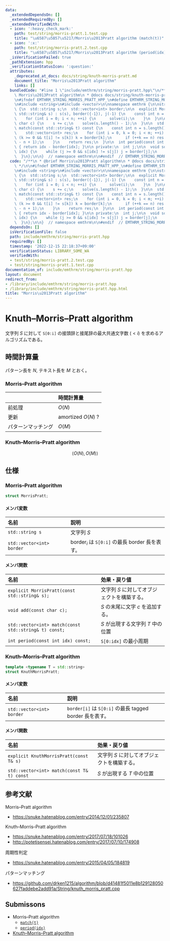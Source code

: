 ```yaml
---
data:
  _extendedDependsOn: []
  _extendedRequiredBy: []
  _extendedVerifiedWith:
  - icon: ':heavy_check_mark:'
    path: test/string/morris-pratt.1.test.cpp
    title: "\u6587\u5B57\u5217/Morris\u2013Pratt algorithm (match(t))"
  - icon: ':x:'
    path: test/string/morris-pratt.2.test.cpp
    title: "\u6587\u5B57\u5217/Morris\u2013Pratt algorithm (period(idx))"
  _isVerificationFailed: true
  _pathExtension: hpp
  _verificationStatusIcon: ':question:'
  attributes:
    _deprecated_at_docs: docs/string/knuth-morris-pratt.md
    document_title: "Morris\u2013Pratt algorithm"
    links: []
  bundledCode: "#line 1 \"include/emthrm/string/morris-pratt.hpp\"\n/**\n * @brief\
    \ Morris\u2013Pratt algorithm\n * @docs docs/string/knuth-morris-pratt.md\n */\n\
    \n#ifndef EMTHRM_STRING_MORRIS_PRATT_HPP_\n#define EMTHRM_STRING_MORRIS_PRATT_HPP_\n\
    \n#include <string>\n#include <vector>\n\nnamespace emthrm {\n\nstruct MorrisPratt\
    \ {\n  std::string s;\n  std::vector<int> border;\n\n  explicit MorrisPratt(const\
    \ std::string& s) : s(s), border({-1}), j(-1) {\n    const int n = s.length();\n\
    \    for (int i = 0; i < n; ++i) {\n      solve(i);\n    }\n  }\n\n  void add(const\
    \ char c) {\n    s += c;\n    solve(s.length() - 1);\n  }\n\n  std::vector<int>\
    \ match(const std::string& t) const {\n    const int n = s.length(), m = t.length();\n\
    \    std::vector<int> res;\n    for (int i = 0, k = 0; i < m; ++i) {\n      while\
    \ (k >= 0 && t[i] != s[k]) k = border[k];\n      if (++k == n) res.emplace_back(i\
    \ - n + 1);\n    }\n    return res;\n  }\n\n  int period(const int idx) const\
    \ { return idx - border[idx]; }\n\n private:\n  int j;\n\n  void solve(const int\
    \ idx) {\n    while (j >= 0 && s[idx] != s[j]) j = border[j];\n    border.emplace_back(++j);\n\
    \  }\n};\n\n}  // namespace emthrm\n\n#endif  // EMTHRM_STRING_MORRIS_PRATT_HPP_\n"
  code: "/**\n * @brief Morris\u2013Pratt algorithm\n * @docs docs/string/knuth-morris-pratt.md\n\
    \ */\n\n#ifndef EMTHRM_STRING_MORRIS_PRATT_HPP_\n#define EMTHRM_STRING_MORRIS_PRATT_HPP_\n\
    \n#include <string>\n#include <vector>\n\nnamespace emthrm {\n\nstruct MorrisPratt\
    \ {\n  std::string s;\n  std::vector<int> border;\n\n  explicit MorrisPratt(const\
    \ std::string& s) : s(s), border({-1}), j(-1) {\n    const int n = s.length();\n\
    \    for (int i = 0; i < n; ++i) {\n      solve(i);\n    }\n  }\n\n  void add(const\
    \ char c) {\n    s += c;\n    solve(s.length() - 1);\n  }\n\n  std::vector<int>\
    \ match(const std::string& t) const {\n    const int n = s.length(), m = t.length();\n\
    \    std::vector<int> res;\n    for (int i = 0, k = 0; i < m; ++i) {\n      while\
    \ (k >= 0 && t[i] != s[k]) k = border[k];\n      if (++k == n) res.emplace_back(i\
    \ - n + 1);\n    }\n    return res;\n  }\n\n  int period(const int idx) const\
    \ { return idx - border[idx]; }\n\n private:\n  int j;\n\n  void solve(const int\
    \ idx) {\n    while (j >= 0 && s[idx] != s[j]) j = border[j];\n    border.emplace_back(++j);\n\
    \  }\n};\n\n}  // namespace emthrm\n\n#endif  // EMTHRM_STRING_MORRIS_PRATT_HPP_\n"
  dependsOn: []
  isVerificationFile: false
  path: include/emthrm/string/morris-pratt.hpp
  requiredBy: []
  timestamp: '2022-12-15 22:18:37+09:00'
  verificationStatus: LIBRARY_SOME_WA
  verifiedWith:
  - test/string/morris-pratt.2.test.cpp
  - test/string/morris-pratt.1.test.cpp
documentation_of: include/emthrm/string/morris-pratt.hpp
layout: document
redirect_from:
- /library/include/emthrm/string/morris-pratt.hpp
- /library/include/emthrm/string/morris-pratt.hpp.html
title: "Morris\u2013Pratt algorithm"
---
```

# Knuth–Morris–Pratt algorithm

文字列 $S$ に対して `S[0:i]` の接頭辞と接尾辞の最大共通文字数 ($< i$) を求めるアルゴリズムである。


## 時間計算量

パターン長を $N$, テキスト長を $M$ とおく。

### Morris–Pratt algorithm

||時間計算量|
|:--|:--|
|前処理|$O(N)$|
|更新|amortized $O(N)$ ?|
|パターンマッチング|$O(M)$|

### Knuth–Morris–Pratt algorithm

$$
  \langle O(N), O(M) \rangle
$$


## 仕様

### Morris–Pratt algorithm

```cpp
struct MorrisPratt;
```

#### メンバ変数

|名前|説明|
|:--|:--|
|`std::string s`|文字列 $S$|
|`std::vector<int> border`|$\mathrm{border}_i$ は `S[0:i]` の最長 border 長を表す。|

#### メンバ関数

|名前|効果・戻り値|
|:--|:--|
|`explicit MorrisPratt(const std::string& s);`|文字列 $S$ に対してオブジェクトを構築する。|
|`void add(const char c);`|$S$ の末尾に文字 $c$ を追加する。|
|`std::vector<int> match(const std::string& t) const;`|$S$ が出現する文字列 $T$ 中の位置|
|`int period(const int idx) const;`|`S[0:idx]` の最小周期|


### Knuth–Morris–Pratt algorithm

```cpp
template <typename T = std::string>
struct KnuthMorrisPratt;
```

#### メンバ変数

|名前|説明|
|:--|:--|
|`std::vector<int> border`|`border[i]` は `S[0:i]` の最長 tagged border 長を表す。|

#### メンバ関数

|名前|効果・戻り値|
|:--|:--|
|`explicit KnuthMorrisPratt(const T& s)`|文字列 $S$ に対してオブジェクトを構築する。|
|`std::vector<int> match(const T& t) const`|$S$ が出現する $T$ 中の位置|


## 参考文献

Morris–Pratt algorithm
- https://snuke.hatenablog.com/entry/2014/12/01/235807

Knuth–Morris–Pratt algorithm
- https://snuke.hatenablog.com/entry/2017/07/18/101026
- http://potetisensei.hatenablog.com/entry/2017/07/10/174908

周期性判定
- https://snuke.hatenablog.com/entry/2015/04/05/184819

パターンマッチング
- https://github.com/drken1215/algorithm/blob/d41481f5011e8b129128050627faddebe2add91a/String/knuth_morris_pratt.cpp


## Submissons

- Morris–Pratt algorithm
  - [`match(t)`](https://onlinejudge.u-aizu.ac.jp/solutions/problem/ALDS1_14_B/review/4086469/emthrm/C++14)
  - [`period(idx)`](https://codeforces.com/contest/1138/submission/68089639)
- [Knuth–Morris–Pratt algorithm](https://onlinejudge.u-aizu.ac.jp/solutions/problem/ALDS1_14_B/review/4086467/emthrm/C++14)
